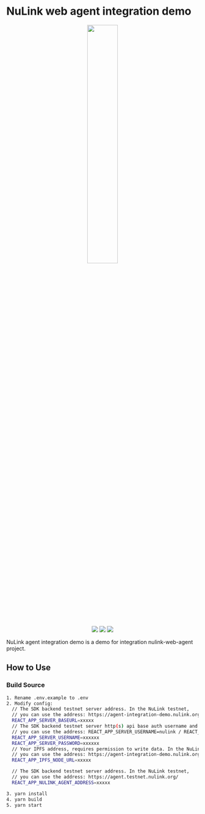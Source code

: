 # NuLink web agent integration demo

<p align="center">
  <a href="https://www.nulink.org/"><img src="https://github.com/NuLink-network/nulink-resource/blob/94c5538a5fdc25e7d4391f4f2e4af60b3c480fc1/logo/nulink-bg-1.png" width=40%  /></a>
</p><p align="center">
  <a href="https://github.com/NuLink-network"><img src="https://img.shields.io/badge/Playground-NuLink_Network-brightgreen?logo=Parity%20Substrate" /></a>
  <a href="http://nulink.org/"><img src="https://img.shields.io/badge/made%20by-NuLink%20Foundation-blue.svg?style=flat-square" /></a>
  <a href="https://github.com/NuLink-network/nulink-web-agent-integration-demo"><img src="https://img.shields.io/badge/project-Nulink_SDK-yellow.svg?style=flat-square" /></a>
</p>NuLink agent integration demo is a demo for integration nulink-web-agent project.

## How to Use

### Build Source


```bash
1. Rename .env.example to .env
2. Modify config:
  // The SDK backend testnet server address. In the NuLink testnet,
  // you can use the address: https://agent-integration-demo.nulink.org/bk
  REACT_APP_SERVER_BASEURL=xxxxx
  // The SDK backend testnet server http(s) api base auth username and password. In the NuLink testnet,
  // you can use the address: REACT_APP_SERVER_USERNAME=nulink / REACT_APP_SERVER_PASSWORD=privacyshareisgood
  REACT_APP_SERVER_USERNAME=xxxxxx
  REACT_APP_SERVER_PASSWORD=xxxxxx
  // Your IPFS address, requires permission to write data. In the NuLink testnet,
  // you can use the address: https://agent-integration-demo.nulink.org/nuipfs
  REACT_APP_IPFS_NODE_URL=xxxxx

  // The SDK backend testnet server address. In the NuLink testnet,
  // you can use the address: https://agent.testnet.nulink.org/
  REACT_APP_NULINK_AGENT_ADDRESS=xxxxx 

3. yarn install
4. yarn build
5. yarn start
```